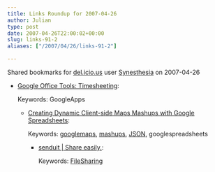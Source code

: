 ```yaml
---
title: Links Roundup for 2007-04-26
author: Julian
type: post
date: 2007-04-26T22:00:02+00:00
slug: links-91-2 
aliases: ["/2007/04/26/links-91-2"]

---
```

Shared bookmarks for [del.icio.us][1] user  [Synesthesia][2] on 2007-04-26

  * [Google Office Tools: Timesheeting][3]:
  
    Keywords: GoogleApps</p> 
    
    </a></li> 
    
      * [Creating Dynamic Client-side Maps Mashups with Google Spreadsheets][4]:
  
        Keywords: [googlemaps][5], [mashups][6], [JSON][7], googlespreadsheets</p> 
        
        </a></li> 
        
          * [senduit | Share easily.][8]:
  
            Keywords: [FileSharing][9]</ul>

 [1]: https://del.icio.us/
 [2]: https://del.icio.us/synesthesia
 [3]: https://groups.google.co.uk/group/google-powered-office-tools-discussion/web/painless-timesheeting-tool "https://groups.google.co.uk/group/google-powered-office-tools-discussion/web/painless-timesheeting-tool"
 [4]: https://googlemapsapi.blogspot.com/2007/03/creating-dynamic-client-side-maps.html "https://googlemapsapi.blogspot.com/2007/03/creating-dynamic-client-side-maps.html"
 [5]: https://del.icio.us/synesthesia/googlemaps
 [6]: https://del.icio.us/synesthesia/mashups
 [7]: https://del.icio.us/synesthesia/JSON
 [8]: https://www.senduit.com/ "https://www.senduit.com/"
 [9]: https://del.icio.us/synesthesia/FileSharing